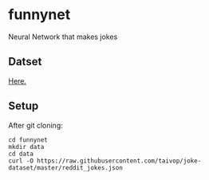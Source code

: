 # funnynet
Neural Network that makes jokes

## Datset

[Here.](https://github.com/taivop/joke-dataset)

## Setup
After git cloning:
```
cd funnynet
mkdir data
cd data
curl -O https://raw.githubusercontent.com/taivop/joke-dataset/master/reddit_jokes.json
```
